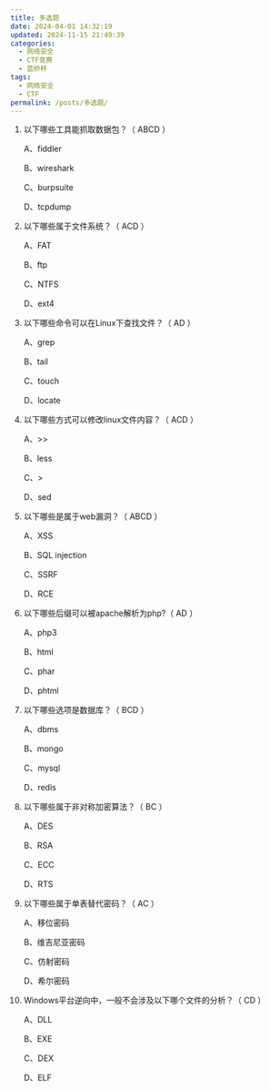 ```yaml
---
title: 多选题
date: 2024-04-01 14:32:19
updated: 2024-11-15 21:49:39
categories:
  - 网络安全
  - CTF竞赛
  - 蓝桥杯
tags:
  - 网络安全
  - CTF
permalink: /posts/多选题/
---
```

1. 以下哪些工具能抓取数据包？（ ABCD ）

	A、fiddler
	
	B、wireshark
	
	C、burpsuite
	
	D、tcpdump

2. 以下哪些属于文件系统？（ ACD ）

	A、FAT
	
	B、ftp
	
	C、NTFS
	
	D、ext4

3. 以下哪些命令可以在Linux下查找文件？（ AD ）

	A、grep
	
	B、tail
	
	C、touch
	
	D、locate

4. 以下哪些方式可以修改linux文件内容？（ ACD ）

	A、>>
	
	B、less
	
	C、>
	
	D、sed

5. 以下哪些是属于web漏洞？（ ABCD ）

	A、XSS
	
	B、SQL injection
	
	C、SSRF
	
	D、RCE

6. 以下哪些后缀可以被apache解析为php?（ AD ）

	A、php3
	
	B、html
	
	C、phar
	
	D、phtml

7. 以下哪些选项是数据库？（ BCD ）

	A、dbms
	
	B、mongo
	
	C、mysql
	
	D、redis

8. 以下哪些属于非对称加密算法？（ BC ）

	A、DES
	
	B、RSA
	
	C、ECC
	
	D、RTS

9. 以下哪些属于单表替代密码？（ AC ）

	A、移位密码
	
	B、维吉尼亚密码
	
	C、仿射密码
	
	D、希尔密码

10. Windows平台逆向中，一般不会涉及以下哪个文件的分析？（ CD ）

	A、DLL
	
	B、EXE
	
	C、DEX
	
	D、ELF
